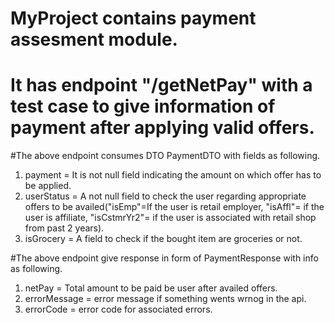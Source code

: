 # MyProject contains payment assesment module.

# It has endpoint "/getNetPay" with a test case to give information of payment after applying valid offers.

#The above endpoint consumes DTO PaymentDTO with fields as following.
 1) payment = It is not null field indicating the amount on which offer has to be applied.
 2) userStatus = A not null field to check the user regarding appropriate offers to be availed("isEmp"=If the user is retail employer, "isAffl"= if the user is affiliate, "isCstmrYr2"= if the user is associated with retail shop from past 2 years).
 3) isGrocery = A field to check if the bought item are groceries or not.
 
#The above endpoint give response in form of PaymentResponse with info as following.
 1) netPay = Total amount to be paid be user after availed offers.
 2) errorMessage = error message if something wents wrnog in the api.
 3) errorCode = error code for associated errors.
 
